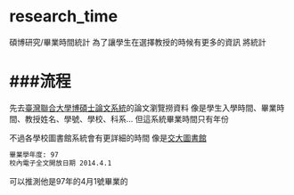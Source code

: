research_time
=============

碩博研究/畢業時間統計
為了讓學生在選擇教授的時候有更多的資訊
將統計

###流程
=============
先去[臺灣聯合大學博碩士論文系統](http://etd.lib.nctu.edu.tw)的論文瀏覽撈資料
像是學生入學時間、畢業時間、教授姓名、學號、學校、科系…
但這系統畢業時間只有年份

不過各學校圖書館系統會有更詳細的時間
像是[交大圖書館](http://webpac.lib.nctu.edu.tw/)
```bash
畢業學年度: 97 
校內電子全文開放日期 2014.4.1 
```
可以推測他是97年的4月1號畢業的

